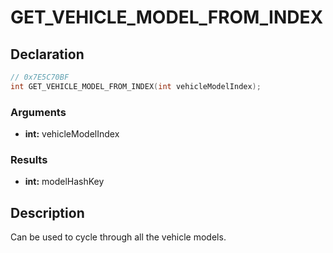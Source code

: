 # GET_VEHICLE_MODEL_FROM_INDEX

## Declaration
```cpp
// 0x7E5C70BF
int GET_VEHICLE_MODEL_FROM_INDEX(int vehicleModelIndex);
```

### Arguments
- **int:** vehicleModelIndex

### Results
- **int:** modelHashKey

## Description
Can be used to cycle through all the vehicle models.